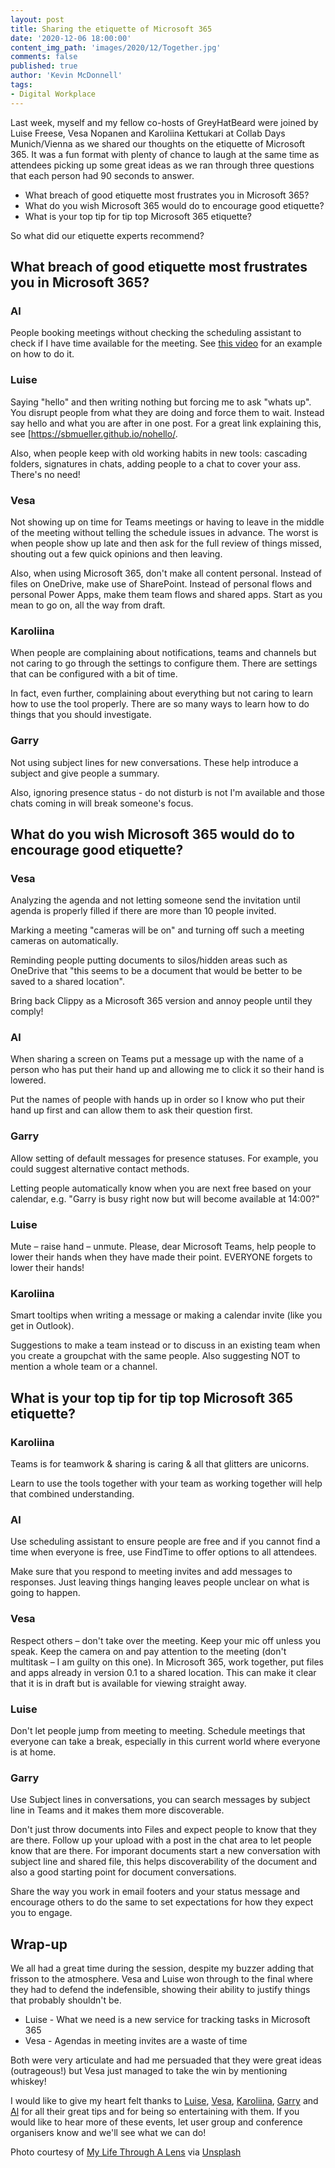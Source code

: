 ```yaml
---
layout: post
title: Sharing the etiquette of Microsoft 365
date: '2020-12-06 18:00:00'
content_img_path: 'images/2020/12/Together.jpg'
comments: false
published: true
author: 'Kevin McDonnell'
tags:
- Digital Workplace
---
```


Last week, myself and my fellow co-hosts of GreyHatBeard were joined by Luise Freese, Vesa Nopanen and Karoliina Kettukari at Collab Days Munich/Vienna as we shared our thoughts on the etiquette of Microsoft 365. It was a fun format with plenty of chance to laugh at the same time as attendees picking up some great ideas as we ran through three questions that each person had 90 seconds to answer.

- What breach of good etiquette most frustrates you in Microsoft 365?
- What do you wish Microsoft 365 would do to encourage good etiquette?
- What is your top tip for tip top Microsoft 365 etiquette?

So what did our etiquette experts recommend?

## What breach of good etiquette most frustrates you in Microsoft 365?

### Al
People booking meetings without checking the scheduling assistant to check if I have time available for the meeting. See [this video](https://support.microsoft.com/en-us/office/video-use-the-scheduling-assistant-a7bf1aee-bee6-46d6-a126-194ed04fbe09) for an example on how to do it.

### Luise
Saying "hello" and then writing nothing but forcing me to ask "whats up". You disrupt people from what they are doing and force them to wait. Instead say hello and what you are after in one post. For a great link explaining this, see [https://sbmueller.github.io/nohello/. 

Also, when people keep with old working habits in new tools: cascading folders, signatures in chats, adding people to a chat to cover your ass. There's no need!

### Vesa
Not showing up on time for Teams meetings or having to leave in the middle of the meeting without telling the schedule issues in advance. The worst is when people show up late and then ask for the full review of things missed, shouting out a few quick opinions and then leaving.
	
Also, when using Microsoft 365, don't make all content personal. Instead of files on OneDrive, make use of SharePoint. Instead of personal flows and personal Power Apps, make them team flows and shared apps. Start as you mean to go on, all the way from draft.

### Karoliina
When people are complaining about notifications, teams and channels but not caring to go through the settings to configure them. There are settings that can be configured with a bit of time.

In fact, even further, complaining about everything but not caring to learn how to use the tool properly. There are so many ways to learn how to do things that you should investigate.
	
### Garry
Not using subject lines for new conversations. These help introduce a subject and give people a summary.

Also, ignoring presence status - do not disturb is not I'm available and those chats coming in will break someone's focus.

## What do you wish Microsoft 365 would do to encourage good etiquette?

### Vesa
Analyzing the agenda and not letting someone send the invitation until agenda is properly filled if there are more than 10 people invited.

Marking a meeting "cameras will be on" and turning off such a meeting cameras on automatically. 

Reminding people putting documents to silos/hidden areas such as OneDrive that "this seems to be a document that would be better to be saved to a shared location".

Bring back Clippy as a Microsoft 365 version and annoy people until they comply!  

### Al
When sharing a screen on Teams put a message up with the name of a person who has put their hand up and allowing me to click it so their hand is lowered.

Put the names of people with hands up in order so I know who put their hand up first and can allow them to ask their question first.

### Garry
Allow setting of default messages for presence statuses. For example, you could suggest alternative contact methods.

Letting people automatically know when you are next free based on your calendar, e.g. "Garry is busy right now but will become available at 14:00?"

### Luise
Mute – raise hand – unmute. Please, dear Microsoft Teams, help people to lower their hands when they have made their point. EVERYONE forgets to lower their hands!

### Karoliina
Smart tooltips when writing a message or making a calendar invite (like you get in Outlook). 

Suggestions to make a team instead or to discuss in an existing team when you create a groupchat with the same people. Also suggesting NOT to mention a whole team or a channel.

## What is your top tip for tip top Microsoft 365 etiquette?

### Karoliina
Teams is for teamwork & sharing is caring & all that glitters are unicorns.

Learn to use the tools together with your team as working together will help that combined understanding.

### Al
Use scheduling assistant to ensure people are free and if you cannot find a time when everyone is free, use FindTime to offer options to all attendees.

Make sure that you respond to meeting invites and add messages to responses. Just leaving things hanging leaves people unclear on what is going to happen.

### Vesa
Respect others – don't take over the meeting. Keep your mic off unless you speak. Keep the camera on and pay attention to the meeting (don't multitask – I am guilty on this one). 
In Microsoft 365, work together, put files and apps already in version 0.1 to a shared location. This can make it clear that it is in draft but is available for viewing straight away.

### Luise
Don't let people jump from meeting to meeting. Schedule meetings that everyone can take a break, especially in this current world where everyone is at home.

### Garry
Use Subject lines in conversations, you can search messages by subject line in Teams and it makes them more discoverable.

Don't just throw documents into Files and expect people to know that they are there. Follow up your upload with a post in the chat area to let people know that are there. For imporant documents start a new conversation with subject line and shared file, this helps discoverability of the document and also a good starting point for document conversations.

Share the way you work in email footers and your status message and encourage others to do the same to set expectations for how they expect you to engage.

## Wrap-up
We all had a great time during the session, despite my buzzer adding that frisson to the atmosphere. Vesa and Luise won through to the final where they had to defend the indefensible, showing their ability to justify things that probably shouldn't be.

- Luise - What we need is a new service for tracking tasks in Microsoft 365
- Vesa - Agendas in meeting invites are a waste of time

Both were very articulate and had me persuaded that they were great ideas (outrageous!) but Vesa just managed to take the win by mentioning whiskey!

I would like to give my heart felt thanks to [Luise](https://twitter.com/LuiseFreese), [Vesa](https://twitter.com/vesanopanen), [Karoliina](https://twitter.com/kettukari), [Garry](https://twitter.com/garrytrinder) and [Al](https://twitter.com/al_eardley) for all their great tips and for being so entertaining with them. If you would like to hear more of these events, let user group and conference organisers know and we'll see what we can do!


Photo courtesy of [My Life Through A Lens](https://unsplash.com/@bamagal) via [Unsplash](https://unsplash.com)
